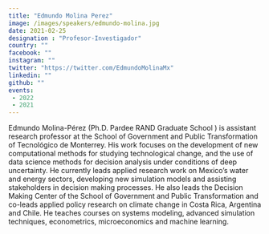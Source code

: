 ```yaml
---
title: "Edmundo Molina Perez"
image: /images/speakers/edmundo-molina.jpg
date: 2021-02-25
designation : "Profesor-Investigador"
country: ""
facebook: ""
instagram: ""
twitter: "https://twitter.com/EdmundoMolinaMx"
linkedin: ""
github: ""
events:
 - 2022
 - 2021
---
```


Edmundo Molina-Pérez (Ph.D. Pardee RAND Graduate School ) is assistant research professor at the School of Government and Public Transformation of Tecnológico de Monterrey. His work focuses on the development of new computational methods for studying technological change, and the use of data science methods for decision analysis under conditions of deep uncertainty. He currently leads applied research work on Mexico’s water and energy sectors, developing new simulation models and assisting stakeholders in decision making processes. He also leads the Decision Making Center of the School of Government and Public Transformation and co-leads applied policy research on climate change in Costa Rica, Argentina and Chile. He teaches courses on systems modeling, advanced simulation techniques, econometrics, microeconomics and machine learning.